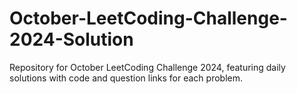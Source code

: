 # October-LeetCoding-Challenge-2024-Solution
Repository for October LeetCoding Challenge 2024, featuring daily solutions with code and question links for each problem.
